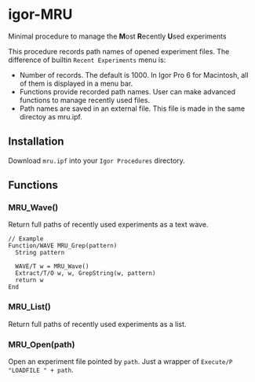 # igor-MRU
Minimal procedure to manage the **M**ost **R**ecently **U**sed experiments

This procedure records path names of opened experiment files.
The difference of builtin `Recent Experiments` menu is:

- Number of records. The default is 1000. In Igor Pro 6 for Macintosh, all of them is displayed in a menu bar.
- Functions provide recorded path names. User can make advanced functions to manage recently used files.
- Path names are saved in an external file. This file is made in the same directoy as mru.ipf.

## Installation
Download `mru.ipf` into your `Igor Procedures` directory.

## Functions

### MRU_Wave()
Return full paths of recently used experiments as a text wave.
```
// Example
Function/WAVE MRU_Grep(pattern)
  String pattern
  
  WAVE/T w = MRU_Wave()
  Extract/T/O w, w, GrepString(w, pattern)
  return w
End
```

### MRU_List()
Return full paths of recently used experiments as a list.

### MRU_Open(path)
Open an experiment file pointed by `path`.
Just a wrapper of `Execute/P "LOADFILE " + path`.
